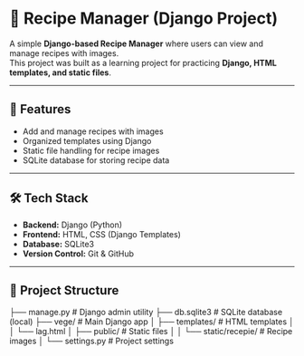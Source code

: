 # 🍲 Recipe Manager (Django Project)

A simple **Django-based Recipe Manager** where users can view and manage recipes with images.  
This project was built as a learning project for practicing **Django, HTML templates, and static files**.

---

## 🚀 Features
- Add and manage recipes with images
- Organized templates using Django
- Static file handling for recipe images
- SQLite database for storing recipe data

---

## 🛠️ Tech Stack
- **Backend:** Django (Python)
- **Frontend:** HTML, CSS (Django Templates)
- **Database:** SQLite3
- **Version Control:** Git & GitHub

---

## 📂 Project Structure
├── manage.py # Django admin utility
├── db.sqlite3 # SQLite database (local)
├── vege/ # Main Django app
│ ├── templates/ # HTML templates
│ │ └── lag.html
│ ├── public/ # Static files
│ │ └── static/recepie/ # Recipe images
│ └── settings.py # Project settings
